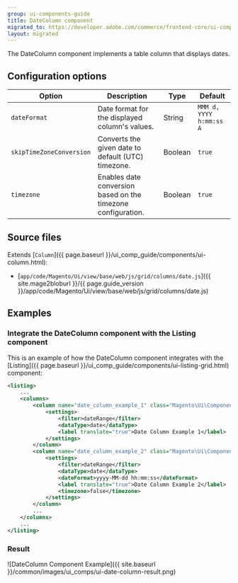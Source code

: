 ```yaml
---
group: ui-components-guide
title: DateColumn component
migrated_to: https://developer.adobe.com/commerce/frontend-core/ui-components/components/date-column/
layout: migrated
---
```


The DateColumn component implements a table column that displays dates.

## Configuration options

| Option | Description | Type | Default |
| --- | --- | --- | --- |
| `dateFormat` | Date format for the displayed column's values. | String | `MMM d, YYYY h:mm:ss A` |
| `skipTimeZoneConversion` | Converts the given date to default (UTC) timezone. | Boolean | `true` |
| `timezone` | Enables date conversion based on the timezone configuration. | Boolean | `true` |

## Source files

Extends [`Column`]({{ page.baseurl }}/ui_comp_guide/components/ui-column.html):

-  [`app/code/Magento/Ui/view/base/web/js/grid/columns/date.js`]({{ site.mage2bloburl }}/{{ page.guide_version }}/app/code/Magento/Ui/view/base/web/js/grid/columns/date.js)

## Examples

### Integrate the DateColumn component with the Listing component

This is an example of how the DateColumn component integrates with the [Listing]({{ page.baseurl }}/ui_comp_guide/components/ui-listing-grid.html) component:

```xml
<listing>
    ...
    <columns>
        <column name="date_column_example_1" class="Magento\Ui\Component\Listing\Columns\Date" component="Magento_Ui/js/grid/columns/date">
            <settings>
                <filter>dateRange</filter>
                <dataType>date</dataType>
                <label translate="true">Date Column Example 1</label>
            </settings>
        </column>
        <column name="date_column_example_2" class="Magento\Ui\Component\Listing\Columns\Date" component="Magento_Ui/js/grid/columns/date">
            <settings>
                <filter>dateRange</filter>
                <dataType>date</dataType>
                <dateFormat>yyyy-MM-dd hh:mm:ss</dateFormat>
                <label translate="true">Date Column Example 2</label>
                <timezone>false</timezone>
            </settings>
        </column>
        ...
    </columns>
    ...
</listing>
```

### Result

![DateColumn Component Example]({{ site.baseurl }}/common/images/ui_comps/ui-date-column-result.png)
